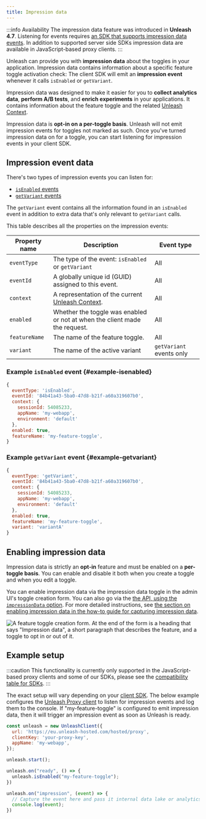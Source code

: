 ```yaml
---
title: Impression data
---
```


:::info Availability
The impression data feature was introduced in **Unleash 4.7**. Listening for events requires [an SDK that supports impression data events](../sdks/index.md#server-side-sdk-compatibility-table). In addition to supported server side SDKs impression data are available in JavaScript-based proxy clients.
:::

Unleash can provide you with **impression data** about the toggles in your application. Impression data contains information about a specific feature toggle activation check: The client SDK will emit an **impression event** whenever it calls `isEnabled` or `getVariant`.

Impression data was designed to make it easier for you to **collect analytics data**, **perform A/B tests**, and **enrich experiments** in your applications. It contains information about the feature toggle and the related [Unleash Context](../user_guide/unleash-context.md).

Impression data is **opt-in on a per-toggle basis**. Unleash will not emit impression events for toggles not marked as such. Once you've turned impression data on for a toggle, you can start listening for impression events in your client SDK.

## Impression event data

There's two types of impression events you can listen for:

- [`isEnabled` events](#example-isenabled)
- [`getVariant` events](#example-getvariant)

The `getVariant` event contains all the information found in an `isEnabled` event in addition to extra data that's only relevant to `getVariant` calls.

This table describes all the properties on the impression events:

| Property name | Description                                                                          | Event type               |
|---------------|--------------------------------------------------------------------------------------|--------------------------|
| `eventType`   | The type of the event: `isEnabled` or `getVariant`                                   | All                      |
| `eventId`     | A globally unique id (GUID) assigned to this event.                                  | All                      |
| `context`     | A representation of the current [Unleash Context](../user_guide/unleash-context.md). | All                      |
| `enabled`     | Whether the toggle was enabled or not at when the client made the request.           | All                      |
| `featureName` | The name of the feature toggle.                                                      | All                      |
| `variant`     | The name of the active variant                                                       | `getVariant` events only |

### Example `isEnabled`  event {#example-isenabled}

```js
{
  eventType: 'isEnabled',
  eventId: '84b41a43-5ba0-47d8-b21f-a60a319607b0',
  context: {
    sessionId: 54085233,
    appName: 'my-webapp',
    environment: 'default'
  },
  enabled: true,
  featureName: 'my-feature-toggle',
}
```


### Example `getVariant` event {#example-getvariant}


```js
{
  eventType: 'getVariant',
  eventId: '84b41a43-5ba0-47d8-b21f-a60a319607b0',
  context: {
    sessionId: 54085233,
    appName: 'my-webapp',
    environment: 'default'
  },
  enabled: true,
  featureName: 'my-feature-toggle',
  variant: 'variantA'
}
```

## Enabling impression data

Impression data is strictly an **opt-in** feature and must be enabled on a **per-toggle basis**.
You can enable and disable it both when you create a toggle and when you edit a toggle.

You can enable impression data via the impression data toggle in the admin UI's toggle creation form. You can also go via the [the API, using the `impressionData` option](../api/admin/feature-toggles-api-v2.md#create-toggle). For more detailed instructions, see [the section on enabling impression data in the how-to guide for capturing impression data](../how-to/how-to-capture-impression-data.mdx#step-1).

![A feature toggle creation form. At the end of the form is a heading that says "Impression data", a short paragraph that describes the feature, and a toggle to opt in or out of it.](/img/create_feat_impression.png)

## Example setup

:::caution
This functionality is currently only supported in the JavaScript-based proxy clients and some of our SDKs, please see the [compatibility table for SDKs](../sdks/index.md#server-side-sdk-compatibility-table).
:::

The exact setup will vary depending on your [client SDK](../sdks/index.md). The below example configures the [Unleash Proxy client](/sdks/proxy-javascript) to listen for impression events and log them to the console. If "my-feature-toggle" is configured to emit impression data, then it will trigger an impression event as soon as Unleash is ready.

```js
const unleash = new UnleashClient({
  url: 'https://eu.unleash-hosted.com/hosted/proxy',
  clientKey: 'your-proxy-key',
  appName: 'my-webapp',
});

unleash.start();

unleash.on("ready", () => {
  unleash.isEnabled("my-feature-toggle");
})

unleash.on("impression", (event) => {
  // Capture the event here and pass it internal data lake or analytics provider
  console.log(event);
})
```
